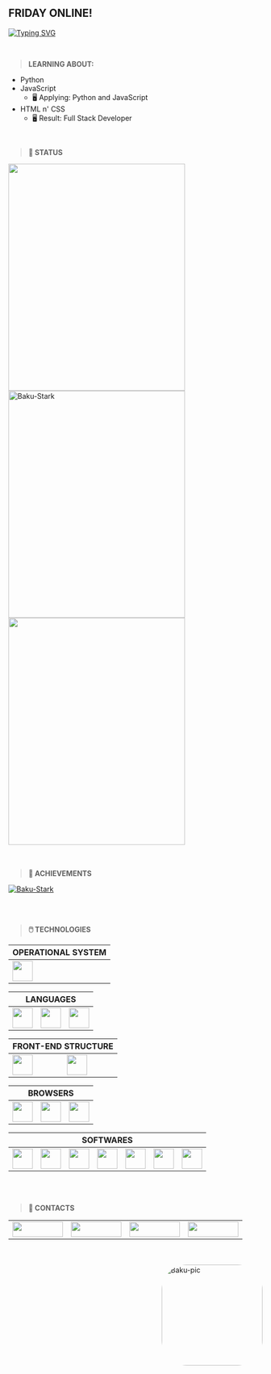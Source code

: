 ## FRIDAY ONLINE!

[![Typing SVG](https://readme-typing-svg.herokuapp.com?font=Kanit&multiline=true&height=75&lines=%22A+imagina%C3%A7%C3%A3o+%C3%A9+mais+importante+que+;o+conhecimento.%22;---+Albert+Einstein)](https://git.io/typing-svg)

<br>

> **LEARNING ABOUT:**
* Python
* JavaScript
  * 🖥️ Applying: Python and JavaScript
* HTML n' CSS  
  * 🖥️ Result: Full Stack Developer

<br>

> **📝 STATUS**
<div align="left">
  <a href="https://github.com/Baku-Stark">
    <img height="450em" width="350em" src="https://github-readme-stats.vercel.app/api?username=Baku-Stark&show_icons=true&theme=tokyonight&include_all_commits=true&count_private=true" />
  </a>
  <br>
  <a href="http://www.github.com/Baku-Stark">
    <img height="450em" width="350em" src="https://github-readme-streak-stats.herokuapp.com/?user=Baku-Stark&theme=tokyonight" alt="Baku-Stark" />
  </a>
  <br>
  <a href="https://github.com/Baku-Stark">
    <img height="450em" width="350em" src="https://github-readme-stats.vercel.app/api/top-langs/?username=Baku-Stark&layout=compact&langs_count=7&theme=tokyonight" />
  </a>
</div>

<br>
<br>

> **🏅 ACHIEVEMENTS**
<p align="left"> <a href="https://github.com/ryo-ma/github-profile-trophy"><img src="https://github-profile-trophy.vercel.app/?username=Baku-Stark" alt="Baku-Stark" /></a> </p>

<br>
<br>

> **🖱️ TECHNOLOGIES**
<table>
  <thead>
    <tr>
      <th colspan="1">OPERATIONAL SYSTEM</th>
    </tr>
  </thead>
  <tr>
    <td>
      <img height=40 src="https://cdn.jsdelivr.net/gh/devicons/devicon/icons/windows8/windows8-original.svg" />
    </td>
  </tr>
</table>

<table>
  <thead>
    <tr>
      <th colspan="3">LANGUAGES</th>
    </tr>
  </thead>
  <tr>
    <td> 
      <img height=40 src="https://cdn.jsdelivr.net/gh/devicons/devicon/icons/javascript/javascript-plain.svg"/> 
    </td>
    <td> 
      <img height=40 src="https://cdn.jsdelivr.net/gh/devicons/devicon/icons/markdown/markdown-original.svg"/> 
    </td>
    <td> 
      <img height=40 src="https://cdn.jsdelivr.net/gh/devicons/devicon/icons/python/python-original.svg"/> 
    </td>
  </tr>
 </table>
 <table>
  <thead>
    <tr>
      <th colspan="2">FRONT-END STRUCTURE</th>
    </tr>
  </thead>
  <tr>
    <td> 
      <img height=40 src="https://cdn.jsdelivr.net/gh/devicons/devicon/icons/css3/css3-original.svg"/>
    </td>
    <td> 
      <img height=40 src="https://cdn.jsdelivr.net/gh/devicons/devicon/icons/html5/html5-original.svg"/> 
    </td>
  </tr>
 </table>

<table>
  <thead>
    <tr>
      <th colspan="3">BROWSERS</th>
    </tr>
  </thead>
  <tr>
    <td>
      <img height=40 src="https://cdn.jsdelivr.net/gh/devicons/devicon/icons/ie10/ie10-original.svg" />
    </td>
    <td>
      <img height=40 src="https://cdn.jsdelivr.net/gh/devicons/devicon/icons/chrome/chrome-plain.svg" />
    </td>
    <td>
      <img height=40 src="https://cdn.jsdelivr.net/gh/devicons/devicon/icons/firefox/firefox-plain.svg" />
    </td>
  </tr>
</table>

<table>
  <thead>
    <tr>
      <th colspan="7">SOFTWARES</th>
    </tr>
  </thead>
  <tr>
    <td>
      <img height=40 src="https://cdn.jsdelivr.net/gh/devicons/devicon/icons/nodejs/nodejs-original.svg" />
    </td>
    <td>
      <img height=40 src="https://cdn.jsdelivr.net/gh/devicons/devicon/icons/vscode/vscode-original.svg" />
    </td>
    <td>
      <img height=40 src="https://cdn.jsdelivr.net/gh/devicons/devicon/icons/visualstudio/visualstudio-plain.svg" />
    </td>
    <td>
      <img height=40 src="https://cdn.jsdelivr.net/gh/devicons/devicon/icons/pycharm/pycharm-original.svg" />
    </td>
    <td>
      <img height=40 src="https://cdn.jsdelivr.net/gh/devicons/devicon/icons/github/github-original-wordmark.svg" />
    </td>
    <td>
      <img height=40 src="https://cdn.jsdelivr.net/gh/devicons/devicon/icons/git/git-original.svg" />
    </td>
    <td>
      <img height=40 src="https://cdn.jsdelivr.net/gh/devicons/devicon/icons/gimp/gimp-plain-wordmark.svg" />
    </td>
  </tr>
</table>

<br>
<br>

> **📱 CONTACTS**

<table>
  <tr>
    <td>
      <a href="https://twitter.com/Walleemc2"><img src="https://img.shields.io/badge/Twitter-1DA1F2?style=for-the-badge&logo=twitter&logoColor=FFFFFF&color=111111" height="30" width="100"/></a>
    </td>
    <td>
      <a href="https://www.linkedin.com/in/wallace-freitas-92a2061b6/"><img src="https://img.shields.io/badge/LinkedIn-0077B5?style=for-the-badge&logo=linkedin&logoColor=FFFFFF&color=111111" height="30" width="100"/></a>
    </td>
    <td>
      <a href="https://instagram.com/wallace_emc2"><img src="https://img.shields.io/badge/-Instagram-6610F2?style=for-the-badge&logo=Instagram&logoColor=FFFFFF&color=111111" height="30" width="100"/></a>
    </td>
    <td>
      <a href="https://www.reddit.com/user/StarkBakuha"><img src="https://img.shields.io/badge/Reddit-FF4500?style=for-the-badge&logo=reddit&logoColor=FFFFFF&color=111111" height="30" width="100"/></a>
    </td>
  </tr>
</table>

<br>
<br>

<img align="right" alt="Baku-pic" height="200" style="border-radius:50px" src="https://media.discordapp.net/attachments/940470208617926698/1000146541782241421/pngwing.com.png?width=400&height=400">